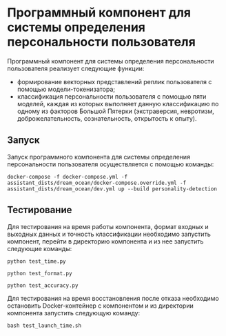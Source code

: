 # Программный компонент для системы определения персональности пользователя

Программный компонент для системы определения персональности пользователя реализует следующие функции:
- формирование векторных представлений реплик пользователя с помощью модели-токенизатора;
- классификация персональности пользователя с помощью пяти моделей, каждая из которых выполняет данную классификацию по одному из факторов Большой Пятерки (экстраверсия, невротизм, доброжелательность, сознательность, открытость к опыту).

## Запуск
Запуск программного компонента для системы определения персональности пользователя осуществляется с помощью команды:
```
docker-compose -f docker-compose.yml -f assistant_dists/dream_ocean/docker-compose.override.yml -f assistant_dists/dream_ocean/dev.yml up --build personality-detection
```

## Тестирование
Для тестирования на время работы компонента, формат входных и выходных данных и точность классификации необходимо запустить компонент, перейти в директорию компонента и из нее запустить следующие команды:
```
python test_time.py
```
```
python test_format.py
```
```
python test_accuracy.py
```
Для тестирования на время восстановления после отказа необходимо остановить Docker-контейнер с компонентом и из директории компонента запустить следующую команду:
```
bash test_launch_time.sh
```
